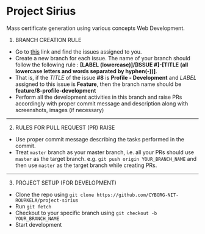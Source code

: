 # Project Sirius

Mass certificate generation using various concepts Web Development. 


1. BRANCH CREATION RULE
* Go to [this](https://github.com/CYBORG-NIT-ROURKELA/project-sirius) link and find the issues assigned to you. 
* Create a new branch for each issue. The name of your branch should follow the following rule : **[LABEL (lowercase)]/[ISSUE #]-[TITLE (all lowercase letters and words separated by hyphen(-))]**.
* That is, if the *TITLE* of the issue **#8** is **Profile - Development** and *LABEL* assigned to this issue is **Feature**, then the branch name should be **feature/8-profile-development**
* Perform all the development activities in this branch and raise PRs accordingly with proper commit message and description along with screenshots, images (if necessary)

---
2. RULES FOR PULL REQUEST (PR) RAISE
* Use proper commit message describing the tasks performed in the commit.
* Treat `master` branch as your master branch, i.e. all your PRs should use `master` as the target branch. e.g. `git push origin YOUR_BRANCH_NAME` and then use `master` as the target branch while creating PRs.

---
3. PROJECT SETUP (FOR DEVELOPMENT)
* Clone the repo using `git clone https://github.com/CYBORG-NIT-ROURKELA/project-sirius`
* Run `git fetch`
* Checkout to your specific branch using `git checkout -b YOUR_BRANCH_NAME`
* Start development


